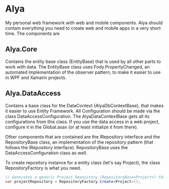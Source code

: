 # Alya
My personal web framework with web and mobile components.
Alya should contain everything you need to create web and mobile apps in a very short time.
The components are

## Alya.Core
  Contains the entity base class (EntityBase) that is used by all other parts to work with data.
  The EntityBase class uses Fody.PropertyChanged, an automated implementation of the observer pattern, 
  to make it easier to use in WPF and Xamarin projects.

## Alya.DataAccess
  Contains a base class for the DataContext (AlyaDbContextBase), that makes it easier to use Entity Framework.
  All Configuration should be made via the class DataAccessConfiguration. The AlyaDataContextBase gets all its configurations
  from this class. If you use the data access in a web project, configure it in the Global.asax (or at least initialize it 
  from there).
  
  Other components that are contained are the IRepository interface and the RepositoryBase class, an implementation of the
  repository pattern (that follows the IRepository interface). RepositoryBase uses the DataAccessConfiguration class as well.
  
  To create repository instance for a entity class (let's say Project), the class RepositoryFactory is what you need. 
  
  ```cs
  // Generates a generic Project Repository (RepositoryBase<Project>) that implements IRepository
  var projectRepository = RepositoryFactory.Create<Project>();
  ```

